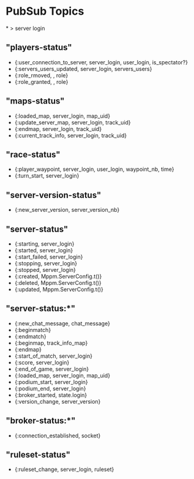 
# PubSub Topics

\* > server login

## "players-status"

- {:user_connection_to_server, server_login, user_login, is_spectator?}
- {:servers_users_updated, server_login, servers_users}
- {:role_rmoved, , role}
- {:role_granted, , role}

## "maps-status"

- {:loaded_map, server_login, map_uid}
- {:update_server_map, server_login, track_uid}
- {:endmap, server_login, track_uid}
- {:current_track_info, server_login, track_uid}


## "race-status"

- {:player_waypoint, server_login, user_login, waypoint_nb, time}
- {:turn_start, server_login}

## "server-version-status"
- {:new_server_version, server_version_nb}

## "server-status"
- {:starting, server_login}
- {:started, server_login}
- {:start_failed, server_login}
- {:stopping, server_login}
- {:stopped, server_login}
- {:created, Mppm.ServerConfig.t()}
- {:deleted, Mppm.ServerConfig.t()}
- {:updated, Mppm.ServerConfig.t()}

## "server-status:*"
- {:new_chat_message, chat_message}
- {:beginmatch}
- {:endmatch}
- {:beginmap, track_info_map}
- {:endmap}
- {:start_of_match, server_login}
- {:score, server_login}
- {:end_of_game, server_login}
- {:loaded_map, server_login, map_uid}
- {:podium_start, server_login}
- {:podium_end, server_login}
- {:broker_started, state.login}
- {:version_change, server_version}


## "broker-status:*"

- {:connection_established, socket}


## "ruleset-status"

- {:ruleset_change, server_login, ruleset}

